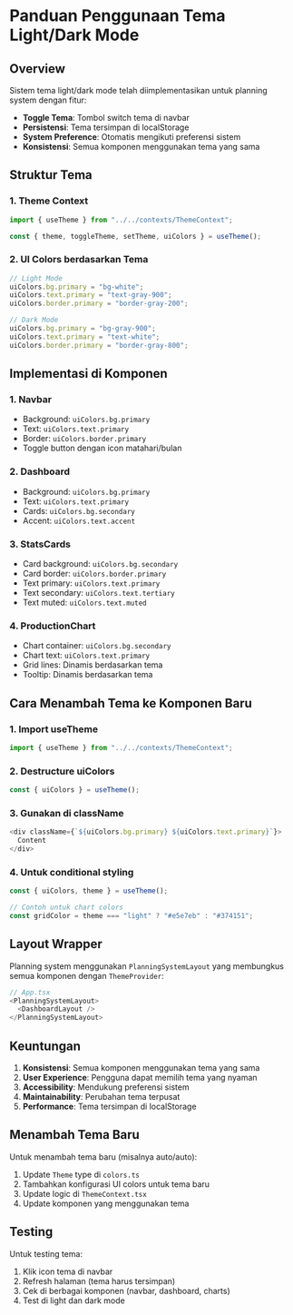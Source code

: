 # Panduan Penggunaan Tema Light/Dark Mode

## Overview

Sistem tema light/dark mode telah diimplementasikan untuk planning system dengan fitur:

- **Toggle Tema**: Tombol switch tema di navbar
- **Persistensi**: Tema tersimpan di localStorage
- **System Preference**: Otomatis mengikuti preferensi sistem
- **Konsistensi**: Semua komponen menggunakan tema yang sama

## Struktur Tema

### 1. Theme Context

```typescript
import { useTheme } from "../../contexts/ThemeContext";

const { theme, toggleTheme, setTheme, uiColors } = useTheme();
```

### 2. UI Colors berdasarkan Tema

```typescript
// Light Mode
uiColors.bg.primary = "bg-white";
uiColors.text.primary = "text-gray-900";
uiColors.border.primary = "border-gray-200";

// Dark Mode
uiColors.bg.primary = "bg-gray-900";
uiColors.text.primary = "text-white";
uiColors.border.primary = "border-gray-800";
```

## Implementasi di Komponen

### 1. Navbar

- Background: `uiColors.bg.primary`
- Text: `uiColors.text.primary`
- Border: `uiColors.border.primary`
- Toggle button dengan icon matahari/bulan

### 2. Dashboard

- Background: `uiColors.bg.primary`
- Text: `uiColors.text.primary`
- Cards: `uiColors.bg.secondary`
- Accent: `uiColors.text.accent`

### 3. StatsCards

- Card background: `uiColors.bg.secondary`
- Card border: `uiColors.border.primary`
- Text primary: `uiColors.text.primary`
- Text secondary: `uiColors.text.tertiary`
- Text muted: `uiColors.text.muted`

### 4. ProductionChart

- Chart container: `uiColors.bg.secondary`
- Chart text: `uiColors.text.primary`
- Grid lines: Dinamis berdasarkan tema
- Tooltip: Dinamis berdasarkan tema

## Cara Menambah Tema ke Komponen Baru

### 1. Import useTheme

```typescript
import { useTheme } from "../../contexts/ThemeContext";
```

### 2. Destructure uiColors

```typescript
const { uiColors } = useTheme();
```

### 3. Gunakan di className

```typescript
<div className={`${uiColors.bg.primary} ${uiColors.text.primary}`}>
  Content
</div>
```

### 4. Untuk conditional styling

```typescript
const { uiColors, theme } = useTheme();

// Contoh untuk chart colors
const gridColor = theme === "light" ? "#e5e7eb" : "#374151";
```

## Layout Wrapper

Planning system menggunakan `PlanningSystemLayout` yang membungkus semua komponen dengan `ThemeProvider`:

```typescript
// App.tsx
<PlanningSystemLayout>
  <DashboardLayout />
</PlanningSystemLayout>
```

## Keuntungan

1. **Konsistensi**: Semua komponen menggunakan tema yang sama
2. **User Experience**: Pengguna dapat memilih tema yang nyaman
3. **Accessibility**: Mendukung preferensi sistem
4. **Maintainability**: Perubahan tema terpusat
5. **Performance**: Tema tersimpan di localStorage

## Menambah Tema Baru

Untuk menambah tema baru (misalnya auto/auto):

1. Update `Theme` type di `colors.ts`
2. Tambahkan konfigurasi UI colors untuk tema baru
3. Update logic di `ThemeContext.tsx`
4. Update komponen yang menggunakan tema

## Testing

Untuk testing tema:

1. Klik icon tema di navbar
2. Refresh halaman (tema harus tersimpan)
3. Cek di berbagai komponen (navbar, dashboard, charts)
4. Test di light dan dark mode
